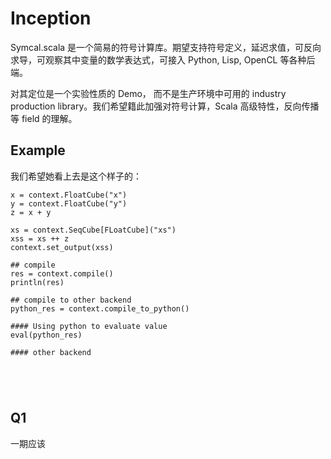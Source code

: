 # Inception

Symcal.scala 是一个简易的符号计算库。期望支持符号定义，延迟求值，可反向求导，可观察其中变量的数学表达式，可接入 Python, Lisp, OpenCL 等各种后端。

对其定位是一个实验性质的 Demo， 而不是生产环境中可用的 industry production library。我们希望籍此加强对符号计算，Scala 高级特性，反向传播等 field 的理解。



## Example

我们希望她看上去是这个样子的：

```
x = context.FloatCube("x")
y = context.FloatCube("y")
z = x + y

xs = context.SeqCube[FLoatCube]("xs")
xss = xs ++ z
context.set_output(xss)

## compile 
res = context.compile()
println(res)

## compile to other backend
python_res = context.compile_to_python()

#### Using python to evaluate value
eval(python_res)

#### other backend





```

## Q1

一期应该